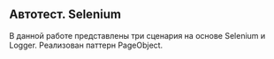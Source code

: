 ## Автотест. Selenium

В данной работе представлены три сценария на основе Selenium и Logger. Реализован паттерн PageObject.

